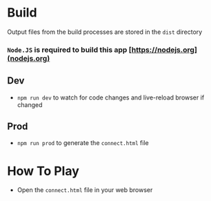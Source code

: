 # Build
Output files from the build processes are stored in the `dist` directory

### `Node.JS` is required to build this app [https://nodejs.org](nodejs.org)

## Dev
-	`npm run dev` to watch for code changes and live-reload browser if changed

## Prod
-	`npm run prod` to generate the `connect.html` file

# How To Play

-	Open the `connect.html` file in your web browser